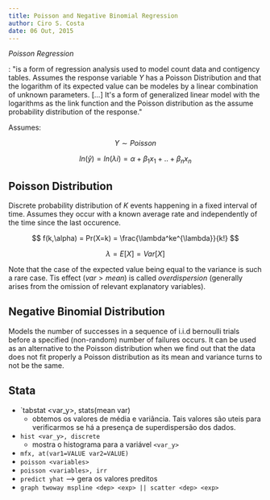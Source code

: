 ```yaml
---
title: Poisson and Negative Binomial Regression
author: Ciro S. Costa
date: 06 Out, 2015
---
```


*Poisson Regression*

:   "is a form of regression analysis used to model count data and contigency tables. Assumes the response variable $Y$ has a Poisson Distribution and that the logarithm of its expected value can be modeles by a linear combination of unknown parameters. [...] It's a form of generalized linear model with the logarithms as the link function and the Poisson distribution as the assume probability distribution of the response."

Assumes:

$$
Y \sim Poisson
$$

$$
ln(\hat{y}) = ln(\lambda i) = \alpha + \beta_1x_1 + .. + \beta_nx_n
$$


## Poisson Distribution

Discrete probability distribution of $K$ events happening in a fixed interval of time. Assumes they occur with a known average rate and independently of the time since the last occurence.

$$
f(k,\alpha) = Pr(X=k) = \frac{\lambda^ke^{\lambda}}{k!}
$$

$$
\lambda = E[X] = Var[X]
$$

Note that the case of the expected value being equal to the variance is such a rare case. Tis effect ($var > mean$) is called *overdispersion* (generally arises from the omission of relevant explanatory variables).


## Negative Binomial Distribution

Models the number of successes in a sequence of i.i.d bernoulli trials before a specified (non-random) number of failures occurs. It can be used as an alternative to the Poisson distribution when we find out that the data does not fit properly a Poisson distribution as its mean and variance turns to not be the same.


## Stata

- `tabstat <var_y>, stats(mean var)
  -   obtemos os valores de média e variância. Tais valores são uteis para verificarmos se há a presença de superdispersão dos dados.
- `hist <var_y>, discrete`
  -   mostra o histograma para a variável `<var_y>`
- `mfx, at(var1=VALUE var2=VALUE)`
- `poisson <variables>`
- `poisson <variables>, irr`
- `predict yhat` --> gera os valores preditos
- `graph twoway mspline <dep> <exp> || scatter <dep> <exp>`





